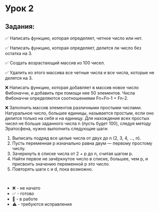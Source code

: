 # Урок 2
## Задания:

:white_check_mark: Написать функцию, которая определяет, четное число или нет. <br/>

:white_check_mark: Написать функцию, которая определяет, делится ли число без остатка на 3. <br/>

:white_check_mark: Создать возрастающий массив из 100 чисел. <br/>

:white_check_mark: Удалить из этого массива все четные числа и все числа, которые не делятся на 3. <br/>

:x: Написать функцию, которая добавляет в массив новое число Фибоначчи, и добавить при помощи нее 50 элементов. Числа Фибоначчи определяются соотношениями Fn=Fn-1 + Fn-2. <br/>

:x: Заполнить массив элементов различными простыми числами. Натуральное число, большее единицы, называется простым, если оно делится только на себя и на единицу. Для нахождения всех простых чисел не больше заданного числа n (пусть будет 100), следуя методу Эратосфена, нужно выполнить следующие шаги:
1. Выписать подряд все целые числа от двух до n (2, 3, 4, ..., n).
2. Пусть переменная p изначально равна двум — первому простому числу.
3. Зачеркнуть в списке числа от 2 + p до n, считая шагом p.
4. Найти первое не зачёркнутое число в списке, большее, чем p, и присвоить значению переменной p это число.
5. Повторять шаги c и d, пока возможно.
<br/>



* :x: - не начато
* :white_check_mark: - готово
* :memo: - в работе
* :warning: - требуются исправления
